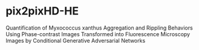 # pix2pixHD-HE
Quantification of Myxococcus xanthus Aggregation and Rippling Behaviors Using Phase-contrast Images Transformed into Fluorescence Microscopy Images by Conditional Generative Adversarial Networks
